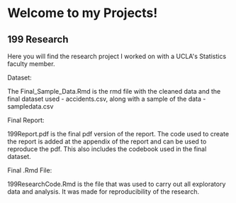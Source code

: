 # Welcome to my Projects! 


## 199 Research 
Here you will find the research project I worked on with a UCLA's Statistics faculty member. 

Dataset: 

The Final_Sample_Data.Rmd is the rmd file with the cleaned data and the final dataset used - accidents.csv, along with a sample of the data - sampledata.csv

Final Report: 

199Report.pdf is the final pdf version of the report. The code used to create the report is added at the appendix of the report and can be used to reproduce the pdf. 
This also includes the codebook used in the final dataset. 

Final .Rmd File: 

199ResearchCode.Rmd is the file that was used to carry out all exploratory data and analysis. It was made for reproducibility of the research. 

